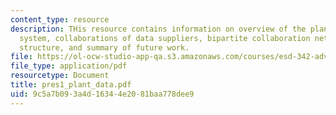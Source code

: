 ```yaml
---
content_type: resource
description: THis resource contains information on overview of the planetary data
  system, collaborations of data suppliers, bipartite collaboration network, component
  structure, and summary of future work.
file: https://ol-ocw-studio-app-qa.s3.amazonaws.com/courses/esd-342-advanced-system-architecture-spring-2006/9c5a7b093a4d16344e2081baa778dee9_pres1_plant_data.pdf
file_type: application/pdf
resourcetype: Document
title: pres1_plant_data.pdf
uid: 9c5a7b09-3a4d-1634-4e20-81baa778dee9
---
```

